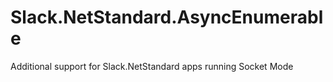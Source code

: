 # Slack.NetStandard.AsyncEnumerable
Additional support for Slack.NetStandard apps running Socket Mode
